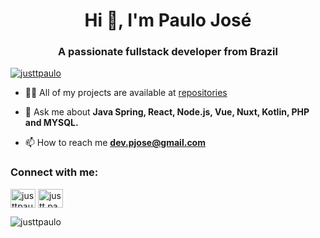 <h1 align="center">Hi 👋, I'm Paulo José</h1>
<h3 align="center">A passionate fullstack developer from Brazil</h3>

<p align="left"> <a href="https://github.com/ryo-ma/github-profile-trophy"><img src="https://github-profile-trophy.vercel.app/?username=justtpaulo" alt="justtpaulo" /></a> </p>

- 👨‍💻 All of my projects are available at [repositories](https://github.com/justtpaulo?tab=repositories)

- 💬 Ask me about **Java Spring, React, Node.js, Vue, Nuxt, Kotlin, PHP and MYSQL.**

- 📫 How to reach me **dev.pjose@gmail.com**

<h3 align="left">Connect with me:</h3>
<p align="left">
<a href="https://twitter.com/justtpaulo" target="blank"><img align="center" src="https://raw.githubusercontent.com/rahuldkjain/github-profile-readme-generator/master/src/images/icons/Social/twitter.svg" alt="justtpaulo" height="30" width="40" /></a>
<a href="https://instagram.com/justt.paulo" target="blank"><img align="center" src="https://raw.githubusercontent.com/rahuldkjain/github-profile-readme-generator/master/src/images/icons/Social/instagram.svg" alt="justt.paulo" height="30" width="40" /></a>
</p>

<p><img align="center" src="https://github-readme-streak-stats.herokuapp.com/?user=justtpaulo&" alt="justtpaulo" /></p>
